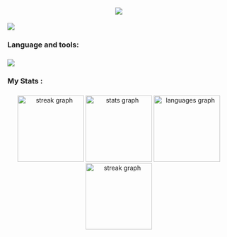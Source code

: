 <h1 align="center">
    <img src="https://readme-typing-svg.herokuapp.com/?font=Righteous&color=FF6688&random=falsesize=35&center=true&vCenter=true&width=500&height=70&duration=2000&lines=Hi+There!;+I'm+Muhammad+Araf;+17+Year+Old;+Software+Engineer" />
</h1>
<p align="left"> 
  <img src="https://komarev.com/ghpvc/?username=m-araf&label=Profile%20views&color=FF6688&style=flat%22%20alt=%22muhammad-araf" /> 
</p>

<h3 align="left">Language and tools:</h3>

###

<div align="left">
   <img src="https://skillicons.dev/icons?i=,java,cpp,c,html,css,js,react,next,vscode,github,git,gitlab,figma" />
</div>

###

<h3 align="left">My Stats :</h3>


###
 
<div align="center">
    <img src="https://streak-stats.demolab.com/?user=muhammad-araf&theme=dracula&layout=compact&hide_border=false&border_radius=5&order=3" height="150" alt="streak graph"  />
  <img src="https://github-readme-stats.vercel.app/api?username=muhammad-araf&hide_title=false&hide_rank=false&show_icons=true&include_all_commits=true&count_private=true&disable_animations=false&theme=dracula&locale=en&hide_border=false&order=1" height="150" alt="stats graph"  />
  <img src="https://github-readme-stats.vercel.app/api/top-langs?username=muhammad-araf&locale=en&hide_title=false&layout=compact&card_width=320&langs_count=5&theme=dracula&hide_border=false&order=2" height="150" alt="languages graph"  />
  <img src="https://github-readme-activity-graph.vercel.app/graph?username=muhammad-araf&theme=dracula&layout=compact&hide_border=false&border_radius=5&order=3" height="150" alt="streak graph"/>
</div>

###
